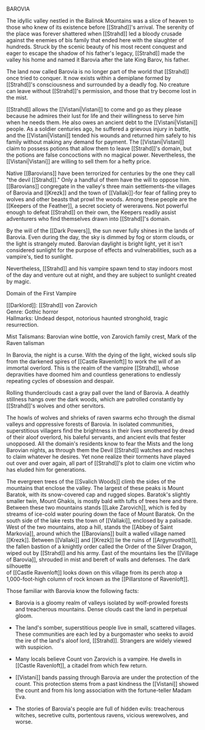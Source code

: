 BAROVIA

The idyllic valley nestled in the Balinok Mountains was a slice of heaven to those who knew of its existence before [[Strahd]]'s arrival. The serenity of the place was forever shattered when [[Strahd]] led a bloody crusade against the enemies of bis family that ended here with the slaughter of hundreds. Struck by the scenic beauty of his most recent conquest and eager to escape the shadow of his father's legacy, [[Strahd]] made the valley his home and named it Barovia after the late King Barov, his father.

The land now called Barovia is no longer part of the world that [[Strahd]] once tried to conquer. It now exists within a demiplane formed by [[Strahd]]'s consciousness and surrounded by a deadly fog. No creature can leave without [[Strahd]]'s permission, and those that try become lost in the mist.

[[Strahd]] allows the [[Vistani|Vistani]] to come and go as they please because he admires their lust for life and their willingness to serve him when he needs them. He also owes an ancient debt to the [[Vistani|Vistani]] people. As a soldier centuries ago, he suffered a grievous injury in battle, and the [[Vistani|Vistani]] tended his wounds and returned him safely to his family without making any demand for payment. The [[Vistani|Vistani]] claim to possess potions that allow them to leave [[Strahd]]'s domain, but the potions are false concoctions with no magical power. Nevertheless, the [[Vistani|Vistani]] are willing to sell them for a hefty price.

Native [[Barovians]] have been terrorized for centuries by the one they call "the devil [[Strahd]]." Only a handful of them have the will to oppose him. [[Barovians]] congregate in the valley's three main settlements-the villages of Barovia and [[Krezk]] and the town of [[Vallaki]]-for fear of falling prey to wolves and other beasts that prowl the woods. Among these people are the [[Keepers of the Feather]], a secret society of wereravens. Not powerful enough to defeat [[Strahd]] on their own, the Keepers readily assist adventurers who find themselves drawn into [[Strahd]]'s domain.

By the will of the [[Dark Powers]], the sun never fully shines in the lands of Barovia. Even during the day, the sky is dimmed by fog or storm clouds, or the light is strangely muted. Barovian daylight is bright light, yet it isn't considered sunlight for the purpose of effects and vulnerabilities, such as a vampire's, tied to sunlight.

Nevertheless, [[Strahd]] and his vampire spawn tend to stay indoors most of the day and venture out at night, and they are subject to sunlight created by magic.

Domain of the First Vampire

[[Darklord]]: [[Strahd]] von Zarovich  
Genre: Gothic horror  
Hallmarks: Undead despot, notorious haunted stronghold, tragic resurrection.

Mist Talismans: Barovian wine bottle, von Zarovich family crest, Mark of the Raven talisman

In Barovia, the night is a curse. With the dying of the light, wicked souls slip from the darkened spires of [[Castle Ravenloft]] to work the will of an immortal overlord. This is the realm of the vampire [[Strahd]], whose depravities have doomed him and countless generations to endlessly repeating cycles of obsession and despair.

Rolling thunderclouds cast a gray pall over the land of Barovia. A deathly stillness hangs over the dark woods, which are patrolled constantly by [[Strahd]]'s wolves and other servitors.

The howls of wolves and shrieks of raven swarms echo through the dismal valleys and oppressive forests of Barovia. In isolated communities, superstitious villagers find the brightness in their lives smothered by dread of their aloof overlord, his baleful servants, and ancient evils that fester unopposed. All the domain's residents know to fear the Mists and the long Barovian nights, as through them the Devil [[Strahd]] watches and reaches to claim whatever he desires. Yet none realize their torments have played out over and over again, all part of [[Strahd]]'s plot to claim one victim who has eluded him for generations.

The evergreen trees of the [[Svalich Woods]] climb the sides of the mountains that enclose the valley. The largest of these peaks is Mount Baratok, with its snow-covered cap and rugged slopes. Baratok's slightly smaller twin, Mount Ghakis, is mostly bald with tufts of trees here and there. Between these two mountains stands [[Lake Zarovich]], which is fed by streams of ice-cold water pouring down the face of Mount Baratok. On the south side of the lake rests the town of [[Vallaki]], enclosed by a palisade. West of the two mountains, atop a hill, stands the [[Abbey of Saint Markovia]], around which the [[Barovians]] built a walled village named [[Krezk]]. Between [[Vallaki]] and [[Krezk]] lie the ruins of [[Argynvostholt]], the fallen bastion of a knightly order called the Order of the Silver Dragon, wiped out by [[Strahd]] and his army. East of the mountains lies the [[Village of Barovia]], shrouded in mist and bereft of walls and defenses. The dark silhouette  
of [[Castle Ravenloft]] looks down on this village from its perch atop a 1,000-foot-high column of rock known as the [[Pillarstone of Ravenloft]].

Those familiar with Barovia know the following facts:

-   Barovia is a gloomy realm of valleys isolated by wolf-prowled forests and treacherous mountains. Dense clouds cast the land in perpetual gloom.

-   The land's somber, superstitious people live in small, scattered villages. These communities are each led by a burgomaster who seeks to avoid the ire of the land's aloof lord, [[Strahd]]. Strangers are widely viewed with suspicion.

-   Many locals believe Count von Zarovich is a vampire. He dwells in [[Castle Ravenloft]], a citadel from which few return.

-   [[Vistani]] bands passing through Barovia are under the protection of the count. This protection stems from a past kindness the [[Vistani]] showed the count and from his long association with the fortune-teller Madam Eva.

-   The stories of Barovia's people are full of hidden evils: treacherous witches, secretive cults, portentous ravens, vicious werewolves, and worse.